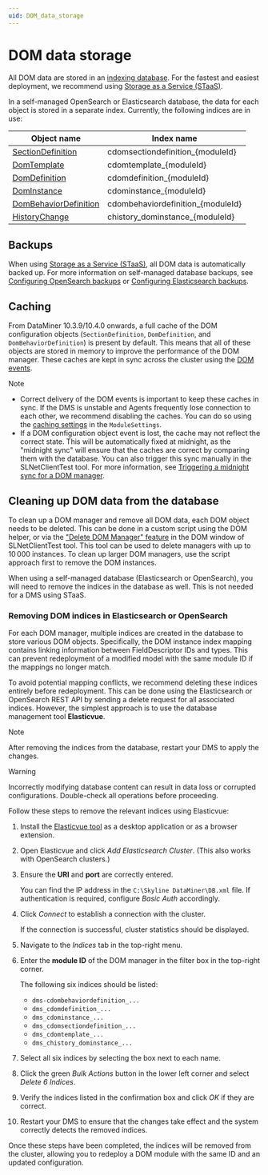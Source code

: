 ```yaml
---
uid: DOM_data_storage
---
```


# DOM data storage

All DOM data are stored in an [indexing database](xref:Indexing_Database). For the fastest and easiest deployment, we recommend using [Storage as a Service (STaaS)](xref:STaaS).

In a self-managed OpenSearch or Elasticsearch database, the data for each object is stored in a separate index. Currently, the following indices are in use:

| Object name | Index name |
|--|--|
| [SectionDefinition](xref:DOM_SectionDefinition) | cdomsectiondefinition_{moduleId} |
| [DomTemplate](xref:DomTemplate) | cdomtemplate_{moduleId} |
| [DomDefinition](xref:DomDefinition) | cdomdefinition_{moduleId} |
| [DomInstance](xref:DomInstance) | cdominstance_{moduleId} |
| [DomBehaviorDefinition](xref:DomBehaviorDefinition) | cdombehaviordefinition_{moduleId} |
| [HistoryChange](xref:DOM_history#historychange) | chistory_dominstance_{moduleId} |

## Backups

When using [Storage as a Service (STaaS)](xref:STaaS), all DOM data is automatically backed up. For more information on self-managed database backups, see [Configuring OpenSearch backups](xref:Configuring_OpenSearch_Backups) or [Configuring Elasticsearch backups](xref:Configuring_Elasticsearch_backups).

## Caching

From DataMiner 10.3.9/10.4.0 onwards<!-- RN 36412 -->, a full cache of the DOM configuration objects (`SectionDefinition`, `DomDefinition`, and `DomBehaviorDefinition`) is present by default. This means that all of these objects are stored in memory to improve the performance of the DOM manager. These caches are kept in sync across the cluster using the [DOM events](xref:DOM_events).

> [!NOTE]
>
> - Correct delivery of the DOM events is important to keep these caches in sync. If the DMS is unstable and Agents frequently lose connection to each other, we recommend disabling the caches. You can do so using the [caching settings](xref:DOM_StorageSettings#cachingsettings) in the `ModuleSettings`.
> - If a DOM configuration object event is lost, the cache may not reflect the correct state. This will be automatically fixed at midnight, as the "midnight sync" will ensure that the caches are correct by comparing them with the database. You can also trigger this sync manually in the SLNetClientTest tool. For more information, see [Triggering a midnight sync for a DOM manager](xref:SLNetClientTest_triggering_DOM_midnight_sync).

## Cleaning up DOM data from the database

To clean up a DOM manager and remove all DOM data, each DOM object needs to be deleted. This can be done in a custom script using the DOM helper, or via the ["Delete DOM Manager" feature](xref:SLNetClientTest_removing_DOM_Manager) in the DOM window of SLNetClientTest tool. This tool can be used to delete managers with up to 10&thinsp;000 instances. To clean up larger DOM managers, use the script approach first to remove the DOM instances.
<!-- 
> [!NOTE]
> From DataMiner 10.5.6/10.6.0 onwards, it is possible to use the SLNetClientTest tool to clean up larger managers with up to 100&thinsp;000 DOM instances. -->

When using a self-managed database (Elasticsearch or OpenSearch), you will need to remove the indices in the database as well. This is not needed for a DMS using STaaS.

### Removing DOM indices in Elasticsearch or OpenSearch

For each DOM manager, multiple indices are created in the database to store various DOM objects. Specifically, the DOM instance index mapping contains linking information between FieldDescriptor IDs and types. This can prevent redeployment of a modified model with the same module ID if the mappings no longer match.

To avoid potential mapping conflicts, we recommend deleting these indices entirely before redeployment. This can be done using the Elasticsearch or OpenSearch REST API by sending a delete request for all associated indices. However, the simplest approach is to use the database management tool **Elasticvue**.

> [!NOTE]
> After removing the indices from the database, restart your DMS to apply the changes.

> [!WARNING]
> Incorrectly modifying database content can result in data loss or corrupted configurations. Double-check all operations before proceeding.

Follow these steps to remove the relevant indices using Elasticvue:

1. Install the [Elasticvue tool](https://elasticvue.com/installation) as a desktop application or as a browser extension.

1. Open Elasticvue and click *Add Elasticsearch Cluster*. (This also works with OpenSearch clusters.)

1. Ensure the **URI** and **port** are correctly entered.

   You can find the IP address in the `C:\Skyline DataMiner\DB.xml` file. If authentication is required, configure *Basic Auth* accordingly.

1. Click *Connect* to establish a connection with the cluster.

   If the connection is successful, cluster statistics should be displayed.

1. Navigate to the *Indices* tab in the top-right menu.

1. Enter the **module ID** of the DOM manager in the filter box in the top-right corner.

   The following six indices should be listed:

   - `dms-cdombehaviordefinition_...`
   - `dms_cdomdefinition_...`
   - `dms_cdominstance_...`
   - `dms_cdomsectiondefinition_...`
   - `dms_cdomtemplate_...`
   - `dms_chistory_dominstance_...`

1. Select all six indices by selecting the box next to each name.

1. Click the green *Bulk Actions* button in the lower left corner and select *Delete 6 Indices*.

1. Verify the indices listed in the confirmation box and click *OK* if they are correct.

1. Restart your DMS to ensure that the changes take effect and the system correctly detects the removed indices.

Once these steps have been completed, the indices will be removed from the cluster, allowing you to redeploy a DOM module with the same ID and an updated configuration.

